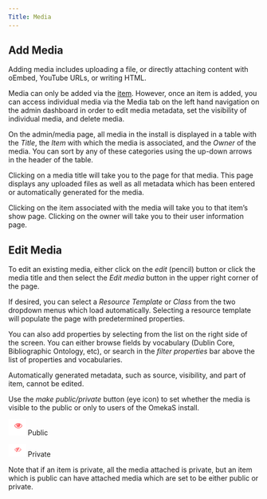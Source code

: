 ```yaml
---
Title: Media
---
```

## Add Media

Adding media includes uploading a file, or directly attaching content with oEmbed, YouTube URLs, or writing HTML.

Media can only be added via the [item](../content/items.md). However, once an item is added, you can access individual media via the Media tab on the left hand navigation on the admin dashboard in order to edit media metadata, set the visibility of individual media, and delete media. 

On the admin/media page, all media in the install is displayed in a table with the *Title*, the *Item* with which the media is associated, and the *Owner* of the media. You can sort by any of these categories using the up-down arrows in the header of the table.

Clicking on a media title will take you to the page for that media. This page displays any uploaded files as well as all metadata which has been entered or automatically generated for the media.

Clicking on the item associated with the media will take you to that item’s show page. Clicking on the owner will take you to their user information page.

## Edit Media
To edit an existing media, either click on the *edit* (pencil) button or click the media title and then select the *Edit media* button in the upper right corner of the page. 

If desired, you can select a *Resource Template* or *Class* from the two dropdown menus which load automatically. Selecting a resource template will populate the page with predetermined properties.

You can also add properties by selecting from the list on the right side of the screen. You can either browse fields by vocabulary (Dublin Core, Bibliographic Ontology, etc), or search in the *filter properties* bar above the list of properties and vocabularies.

Automatically generated metadata, such as source, visibility, and part of item, cannot be edited. 

Use the *make public/private* button (eye icon) to set whether the media is visible to the public or only to users of the OmekaS install. 

![make public button showing an eye icon](../content/contentfiles/item_public.png) Public 

![make private button showing an eye icon with a diagonal slash through it](../content/contentfiles/item_private.png)  Private

Note that if an item is private, all the media attached is private, but an item which is public can have attached media which are set to be either public or private.
